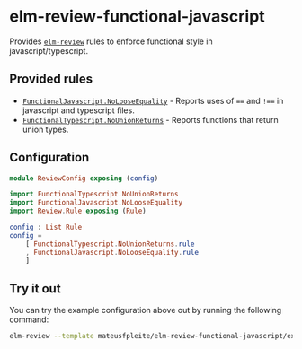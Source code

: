 # elm-review-functional-javascript

Provides [`elm-review`](https://package.elm-lang.org/packages/jfmengels/elm-review/latest/) rules to enforce functional style in javascript/typescript.

## Provided rules

- [`FunctionalJavascript.NoLooseEquality`](https://package.elm-lang.org/packages/mateusfpleite/elm-review-functional-javascript/1.0.0/FunctionalJavascript-NoLooseEquality) - Reports uses of `==` and `!==` in javascript and typescript files.
- [`FunctionalTypescript.NoUnionReturns`](https://package.elm-lang.org/packages/mateusfpleite/elm-review-functional-javascript/1.0.0/FunctionalTypescript-NoUnionReturns) - Reports functions that return union types.

## Configuration

```elm
module ReviewConfig exposing (config)

import FunctionalTypescript.NoUnionReturns
import FunctionalJavascript.NoLooseEquality
import Review.Rule exposing (Rule)

config : List Rule
config =
    [ FunctionalTypescript.NoUnionReturns.rule
    , FunctionalJavascript.NoLooseEquality.rule
    ]
```

## Try it out

You can try the example configuration above out by running the following command:

```bash
elm-review --template mateusfpleite/elm-review-functional-javascript/example
```
